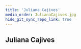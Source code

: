 ```yaml
---
title: 'Juliana Cajives'
media_order: JulianaCajives.jpg
hide_git_sync_repo_link: true
---
```


## Juliana Cajives